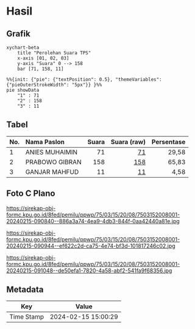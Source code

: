 # Hasil

## Grafik

```mermaid
xychart-beta
    title "Perolehan Suara TPS"
    x-axis [01, 02, 03]
    y-axis "Suara" 0 --> 158
    bar [71, 158, 11]
```

```mermaid
%%{init: {"pie": {"textPosition": 0.5}, "themeVariables": {"pieOuterStrokeWidth": "5px"}} }%%
pie showData
    "1" : 71
    "2" : 158
    "3" : 11
```

## Tabel

| No. | Nama Paslon    | Suara | Suara (raw) | Persentase |
|:--- |:-------------- | -----:| -----------:| ----------:|
| 1   | ANIES MUHAIMIN | 71    | [71][p-1]   | 29,58      |
| 2   | PRABOWO GIBRAN | 158   | [158][p-2]  | 65,83      |
| 3   | GANJAR MAHFUD  | 11    | [11][p-3]   | 4,58       |


[p-1]: https://github.com/gigit-pemilu/pemilu-2024-75-gorontalo/blob/main/pilpres/hitung-suara/sub/75-gorontalo/sub/03-bone-bolango/sub/15-bulango-selatan/sub/2008-lamahu/sub/001-tps/sub/paslon-1.txt
[p-2]: https://github.com/gigit-pemilu/pemilu-2024-75-gorontalo/blob/main/pilpres/hitung-suara/sub/75-gorontalo/sub/03-bone-bolango/sub/15-bulango-selatan/sub/2008-lamahu/sub/001-tps/sub/paslon-2.txt
[p-3]: https://github.com/gigit-pemilu/pemilu-2024-75-gorontalo/blob/main/pilpres/hitung-suara/sub/75-gorontalo/sub/03-bone-bolango/sub/15-bulango-selatan/sub/2008-lamahu/sub/001-tps/sub/paslon-3.txt

## Foto C Plano

https://sirekap-obj-formc.kpu.go.id/8fed/pemilu/ppwp/75/03/15/20/08/7503152008001-20240215-090840--886a3a74-4ea9-4db3-844f-0aa42440a81e.jpg

https://sirekap-obj-formc.kpu.go.id/8fed/pemilu/ppwp/75/03/15/20/08/7503152008001-20240215-090944--ef622c2d-ca75-4e74-bf3d-101817246c02.jpg

https://sirekap-obj-formc.kpu.go.id/8fed/pemilu/ppwp/75/03/15/20/08/7503152008001-20240215-091048--de50efa1-7820-4a58-abf2-541fa9f68356.jpg


## Metadata

| Key        | Value               |
| ---------- | ------------------- |
| Time Stamp | 2024-02-15 15:00:29 |



